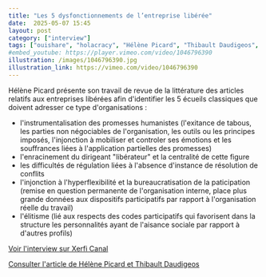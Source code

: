 ```yaml
---
title: "Les 5 dysfonctionnements de l’entreprise libérée"
date:  2025-05-07 15:45
layout: post
category: ["interview"]
tags: ["ouishare", "holacracy", "Hélène Picard", "Thibault Daudigeos", "Isaac Getz"]
#embed_youtube: https://player.vimeo.com/video/1046796390
illustration: /images/1046796390.jpg
illustration_link: https://vimeo.com/video/1046796390
---
```


Hélène Picard présente son travail de revue de la littérature des articles relatifs aux entreprises libérées afin d'identifier les 5 écueils classiques que doivent adresser ce type d'organisations :

 - l'instrumentalisation des promesses humanistes (l'exitance de tabous, les parties non négociables de l'organisation, les outils ou les principes imposés, l'injonction à mobiliser et controler ses émotions et les souffrances liées à l'application partielles des promesses)
 - l'enracinement du dirigeant "libérateur" et la centralité de cette figure
 - les difficultés de régulation liées à l'absence d'instance de résolution de conflits
 - l'injonction à l'hyperflexibilité et la bureaucratisation de la paticipation (remise en question permanente de l'organisation interne, place plus grande données aux dispositifs participatifs par rapport à l'organisation réelle du travail)
 - l'élitisme (lié aux respects des codes participatifs qui favorisent dans la structure les personnalités ayant de l'aisance sociale par rapport à d'autres profils)

[Voir l'interview sur Xerfi Canal](https://www.xerficanal.com/iqsog/emission/Helene-Picard-Les-5-dysfonctionnements-de-l-entreprise-liberee-Integrale-_3753627.html)

[Consulter l'article de Hélène Picard et Thibault Daudigeos](https://shs.cairn.info/revue-francaise-de-gestion-2024-4-page-29?lang=fr)

